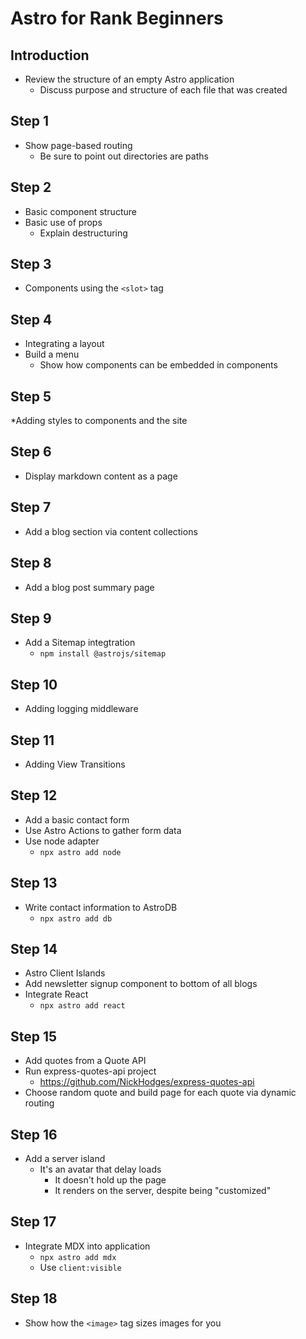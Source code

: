 # Astro for Rank Beginners

## Introduction

* Review the structure of an empty Astro application
  * Discuss purpose and structure of each file that was created

## Step 1

* Show page-based routing
  * Be sure to point out directories are paths

## Step 2

* Basic component structure
* Basic use of props
  * Explain destructuring

## Step 3

* Components using the `<slot>` tag

## Step 4

* Integrating a layout
* Build a menu
  * Show how components can be embedded in components

## Step 5

*Adding styles to components and the site

## Step 6

* Display markdown content as a page

## Step 7

* Add a blog section via content collections

## Step 8

*  Add a blog post summary page

## Step 9

* Add a Sitemap integtration
  * `npm install @astrojs/sitemap`

## Step 10

* Adding logging middleware

## Step 11

* Adding View Transitions

## Step 12

* Add a basic contact form
* Use Astro Actions to gather form data
* Use node adapter
  * `npx astro add node`

## Step 13

* Write contact information to AstroDB
  * `npx astro add db`

## Step 14

* Astro Client Islands
* Add newsletter signup component to bottom of all blogs
* Integrate React
  * `npx astro add react`

## Step 15

* Add quotes from a Quote API
* Run express-quotes-api project
  * https://github.com/NickHodges/express-quotes-api
* Choose random quote and build page for each quote via dynamic routing

## Step 16

* Add a server island
  * It's an avatar that delay loads
    * It doesn't hold up the page
    * It renders on the server, despite being "customized"

## Step 17

* Integrate MDX into application
  * `npx astro add mdx`
  * Use `client:visible`

## Step 18

* Show how the `<image>` tag sizes images for you